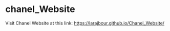 ﻿# chanel_Website
 Visit Chanel Website at this link: 
 https://larajbour.github.io/Chanel_Website/ 
 
